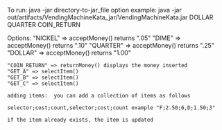 To run: java -jar directory-to-jar_file option
example: java -jar out/artifacts/VendingMachineKata_jar/VendingMachineKata.jar DOLLAR QUARTER COIN_RETURN



Options:
    "NICKEL" => acceptMoney() returns ".05"
    "DIME" => acceptMoney() returns ".10"
    "QUARTER" => acceptMoney() returns ".25"
    "DOLLAR" => acceptMoney() returns "1.00"

    "COIN_RETURN" => returnMoney() displays the money inserted
    "GET_A" => selectItem()
    "GET_B" => selectItem()
    "GET_C" => selectItem()

    adding items:  you can add a collection of items as follows

    selector;cost;count,selector;cost;count example "F;2.50;6,D;1.50;3"

    if the item already exists, the item is updated
